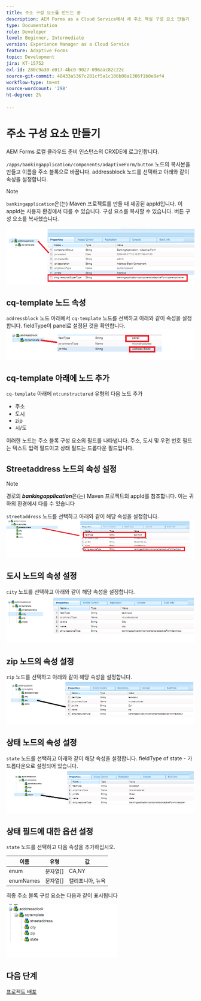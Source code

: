 ```yaml
---
title: 주소 구성 요소를 만드는 중
description: AEM Forms as a Cloud Service에서 새 주소 핵심 구성 요소 만들기
type: Documentation
role: Developer
level: Beginner, Intermediate
version: Experience Manager as a Cloud Service
feature: Adaptive Forms
topic: Development
jira: KT-15752
exl-id: 280c9a30-e017-4bc0-9027-096aac82c22c
source-git-commit: 48433a5367c281cf5a1c106b08a1306f1b0e8ef4
workflow-type: tm+mt
source-wordcount: '298'
ht-degree: 2%

---
```


# 주소 구성 요소 만들기

AEM Forms 로컬 클라우드 준비 인스턴스의 CRXDE에 로그인합니다.

``/apps/bankingapplication/components/adaptiveForm/button`` 노드의 복사본을 만들고 이름을 주소 블록으로 바꿉니다. addressblock 노드를 선택하고 아래와 같이 속성을 설정합니다.

>[!NOTE]
>
> ``bankingapplication``은(는) Maven 프로젝트를 만들 때 제공된 appId입니다. 이 appId는 사용자 환경에서 다를 수 있습니다. 구성 요소를 복사할 수 있습니다. 버튼 구성 요소를 복사했습니다.


![address-bloc](assets/address-properties.png)

## cq-template 노드 속성

``addressblock`` 노드 아래에서 ``cq-template`` 노드를 선택하고 아래와 같이 속성을 설정합니다. fieldType이 panel로 설정된 것을 확인합니다.
![cq-template](assets/cq-template.png)

## cq-template 아래에 노드 추가

``cq-template`` 아래에 ``nt:unstructured`` 유형의 다음 노드 추가

* 주소
* 도시
* zip
* 시/도

이러한 노드는 주소 블록 구성 요소의 필드를 나타냅니다. 주소, 도시 및 우편 번호 필드는 텍스트 입력 필드이고 상태 필드는 드롭다운 필드입니다.

## Streetaddress 노드의 속성 설정

>[!NOTE]
>
> 경로의 **_bankingapplication_**&#x200B;은(는) Maven 프로젝트의 appId를 참조합니다. 이는 귀하의 환경에서 다를 수 있습니다

``streetaddress`` 노드를 선택하고 아래와 같이 해당 속성을 설정합니다.
![주소](assets/streetaddress.png)

## 도시 노드의 속성 설정

``city`` 노드를 선택하고 아래와 같이 해당 속성을 설정합니다.
![도시](assets/city.png)

## zip 노드의 속성 설정

``zip`` 노드를 선택하고 아래와 같이 해당 속성을 설정합니다.
![zip](assets/zip.png)

## 상태 노드의 속성 설정

``state`` 노드를 선택하고 아래와 같이 해당 속성을 설정합니다. fieldType of state - 가 드롭다운으로 설정되어 있습니다.
![상태](assets/state.png)

## 상태 필드에 대한 옵션 설정

``state`` 노드를 선택하고 다음 속성을 추가하십시오.

| 이름 | 유형 | 값 |
|----------|----------|---------------------|
| enum | 문자열[] | CA,NY |
| enumNames | 문자열[] | 캘리포니아, 뉴욕 |


최종 주소 블록 구성 요소는 다음과 같이 표시됩니다

![최종 주소](assets/crx-address-block.png)

## 다음 단계

[프로젝트 배포](./deploy-your-project.md)
